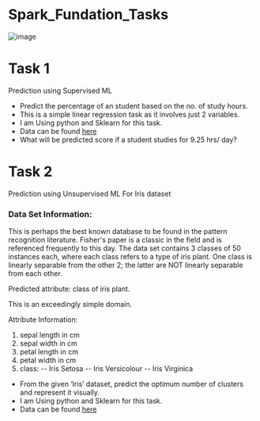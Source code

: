 # Spark_Fundation_Tasks

![image](https://ci6.googleusercontent.com/proxy/KQIKb57j6tZR4Tue4PXptzlg9B2VvTX6wWp7qQbVV628h0yboRXLQYm0WrPNNUORJQxfa60FuCm6bbZB4q8cQkgW=s0-d-e1-ft#https://links.aine.ai/assets/TSF_logo_small.png)

# Task 1

Prediction using Supervised ML

- Predict the percentage of an student based on the no. of study hours.
- This is a simple linear regression task as it involves just 2 variables.
- I am Using python and Sklearn for this task.
- Data can be found  [here](http://bit.ly/w-data)
- What will be predicted score if a student studies for 9.25 hrs/ day?

# Task 2

Prediction using Unsupervised ML For Iris dataset


### Data Set Information:
This is perhaps the best known database to be found in the pattern recognition literature. Fisher's paper is a classic in the field and is referenced frequently to this day. The data set contains 3 classes of 50 instances each, where each class refers to a type of iris plant. One class is linearly separable from the other 2; the latter are NOT linearly separable from each other.

Predicted attribute: class of iris plant.

This is an exceedingly simple domain.

Attribute Information:

1. sepal length in cm
2. sepal width in cm
3. petal length in cm
4. petal width in cm
5. class: -- Iris Setosa -- Iris Versicolour -- Iris Virginica

- From the given ‘Iris’ dataset, predict the optimum number of clusters and represent it visually.
- I am Using python and Sklearn for this task.
- Data can be found [here](https://bit.ly/3kXTdox)
